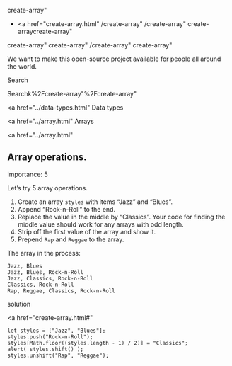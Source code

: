 create-array"

-   <a href="create-array.html"
    /create-array"
    /create-array"
    create-arraycreate-array"

<!-- -->

create-array"
create-array"
/create-array"
create-array"

We want to make this open-source project available for people all around the world.

Search

Searchk%2Fcreate-array"%2Fcreate-array" </a>

<a href="../data-types.html" Data types</span></a>

<a href="../array.html" Arrays</span></a>

<a href="../array.html"

## Array operations.

<span class="task__importance" title="How important is the task, from 1 to 5">importance: 5</span>

Let’s try 5 array operations.

1.  Create an array `styles` with items “Jazz” and “Blues”.
2.  Append “Rock-n-Roll” to the end.
3.  Replace the value in the middle by “Classics”. Your code for finding the middle value should work for any arrays with odd length.
4.  Strip off the first value of the array and show it.
5.  Prepend `Rap` and `Reggae` to the array.

The array in the process:

    Jazz, Blues
    Jazz, Blues, Rock-n-Roll
    Jazz, Classics, Rock-n-Roll
    Classics, Rock-n-Roll
    Rap, Reggae, Classics, Rock-n-Roll

solution

<a href="create-array.html#"
<a href="create-array.html#" class="toolbar__button toolbar__button_edit" title="open in sandbox"></a>

    let styles = ["Jazz", "Blues"];
    styles.push("Rock-n-Roll");
    styles[Math.floor((styles.length - 1) / 2)] = "Classics";
    alert( styles.shift() );
    styles.unshift("Rap", "Reggae");
